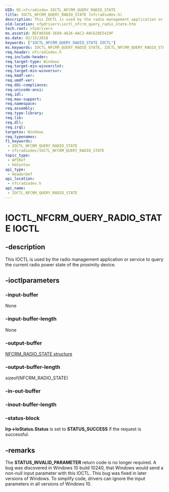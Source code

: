 ```yaml
---
UID: NI:nfcradiodev.IOCTL_NFCRM_QUERY_RADIO_STATE
title: IOCTL_NFCRM_QUERY_RADIO_STATE (nfcradiodev.h)
description: This IOCTL is used by the radio management application or service to query the current radio power state of the proximity device.
old-location: nfpdrivers\ioctl_nfcrm_query_radio_state.htm
tech.root: nfpdrivers
ms.assetid: BEFA6568-3E89-4626-AAC2-A0C628E5429F
ms.date: 02/15/2018
keywords: ["IOCTL_NFCRM_QUERY_RADIO_STATE IOCTL"]
ms.keywords: IOCTL_NFCRM_QUERY_RADIO_STATE, IOCTL_NFCRM_QUERY_RADIO_STATE control, IOCTL_NFCRM_QUERY_RADIO_STATE control code [Near-Field Proximity Drivers], nfcradiodev/IOCTL_NFCRM_QUERY_RADIO_STATE, nfpdrivers.ioctl_nfcrm_query_radio_state
req.header: nfcradiodev.h
req.include-header: 
req.target-type: Windows
req.target-min-winverclnt: 
req.target-min-winversvr: 
req.kmdf-ver: 
req.umdf-ver: 
req.ddi-compliance: 
req.unicode-ansi: 
req.idl: 
req.max-support: 
req.namespace: 
req.assembly: 
req.type-library: 
req.lib: 
req.dll: 
req.irql: 
targetos: Windows
req.typenames: 
f1_keywords:
 - IOCTL_NFCRM_QUERY_RADIO_STATE
 - nfcradiodev/IOCTL_NFCRM_QUERY_RADIO_STATE
topic_type:
 - APIRef
 - kbSyntax
api_type:
 - HeaderDef
api_location:
 - nfcradiodev.h
api_name:
 - IOCTL_NFCRM_QUERY_RADIO_STATE
---
```


# IOCTL_NFCRM_QUERY_RADIO_STATE IOCTL


## -description

This IOCTL is used by the radio management application or service to query the current radio power state of the proximity device.

## -ioctlparameters

### -input-buffer

None

### -input-buffer-length

None

### -output-buffer

<a href="/windows-hardware/drivers/ddi/nfcradiodev/ns-nfcradiodev-_nfcrm_radio_state"> NFCRM_RADIO_STATE structure</a>

### -output-buffer-length

sizeof(NFCRM_RADIO_STATE)

### -in-out-buffer

### -inout-buffer-length

### -status-block

<b>Irp->IoStatus.Status</b> is set to <b>STATUS_SUCCESS</b> if the request is successful.

## -remarks

The <b>STATUS_INVALID_PARAMETER</b> return code is no longer required. A bug was discovered in Windows 10 build 10240, that Windows would send a non-null input parameter with this IOCTL. This bug was fixed in later versions of Windows. To simplify code, drivers can ignore the input parameters in all versions of Windows 10.